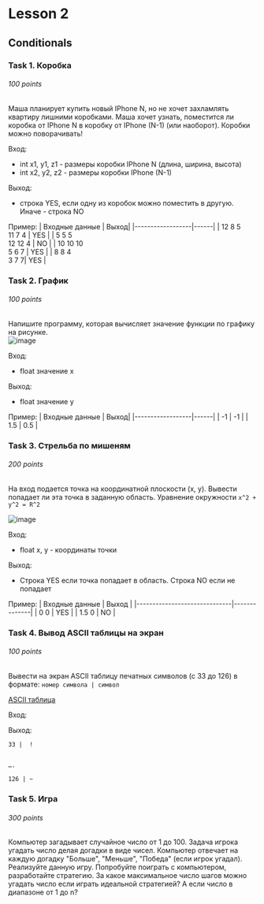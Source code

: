 # Lesson 2

## Conditionals

### Task 1. Коробка
###### 100 points

Маша планирует купить новый IPhone N, но не хочет захламлять квартиру лишними коробками. Маша хочет узнать, поместится ли коробка от IPhone N в коробку от IPhone (N-1) (или наоборот). Коробки можно поворачивать!

Вход: 
 - int x1, y1, z1 - размеры коробки IPhone N (длина, ширина, высота)
 - int x2, y2, z2 - размеры коробки IPhone (N-1)

Выход:
 - строка YES, если одну из коробок можно поместить в другую. Иначе - строка NO

Пример:
 | Входные данные  | Выход|
|------------------|------|
| 12 8 5<br>11 7 4 | YES |
| 5 5 5<br>12 12 4 | NO  |
| 10 10 10<br>5 6 7 | YES  |
| 8 8 4<br>3 7 7| YES  |

### Task 2. График
###### 100 points

Напишите программу, которая вычисляет значение функции по графику на рисунке.  
![image](https://user-images.githubusercontent.com/23273750/109382998-522f3900-7916-11eb-8e43-c22a59e9c1ee.png)

Вход:
 - float значение x

Выход:
 - float значение y

Пример:
 | Входные данные  | Выход|
|------------------|------|
| -1 | -1 |
| 1.5 | 0.5 |

### Task 3. Стрельба по мишеням
###### 200 points

На вход подается точка на координатной плоскости (x, y). Вывести попадает ли эта точка в заданную область.
Уравнение окружности `x^2 + y^2 = R^2`

![image](https://user-images.githubusercontent.com/23273750/109383738-ffa44b80-791a-11eb-81d2-bd23c9664acf.png)


Вход:
 - float x, y - координаты точки

Выход:
 - Строка YES если точка попадает в область. Строка NO если не попадает

Пример:
 | Входные данные               | Выход        |
|------------------------------|--------------|
| 0 0 | YES |
| 1.5 0 | NO  |

### Task 4. Вывод ASCII таблицы на экран
###### 100 points

Вывести на экран ASCII таблицу печатных символов (с 33 до 126) в формате:
`номер символа | символ`

[ASCII таблица](https://snipp.ru/handbk/table-ascii)

Вход: 

Выход:
```
33 |  !


….

126 | ~ 
```

### Task 5. Игра
###### 300 points

Компьютер загадывает случайное число от 1 до 100. Задача игрока угадать число делая догадки в виде чисел. Компьютер отвечает на каждую догадку "Больше", "Меньше", "Победа" (если игрок угадал). Реализуйте данную игру. Попробуйте поиграть с компьютером, разработайте стратегию. За какое максимальное число шагов можно угадать число если играть идеальной стратегией? А если число в диапазоне от 1 до n?
